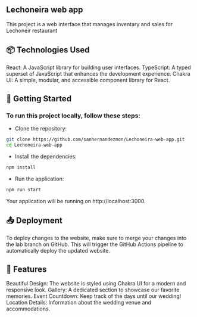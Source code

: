 ## Lechoneira web app

This project is a web interface that manages inventary and sales for Lechoneir restaurant

## 📦 Technologies Used

React: A JavaScript library for building user interfaces.
TypeScript: A typed superset of JavaScript that enhances the development experience.
Chakra UI: A simple, modular, and accessible component library for React.

## 🚀 Getting Started

### To run this project locally, follow these steps:
 
- Clone the repository:

```bash
git clone https://github.com/sanhernandezmon/Lechoneira-web-app.git
cd Lechoneira-web-app
```

- Install the dependencies:

```bash
npm install

```

- Run the application:

```bash
npm run start
```

Your application will be running on http://localhost:3000.

## 📤 Deployment

To deploy changes to the website, make sure to merge your changes into the lab branch on GitHub. This will trigger the GitHub Actions pipeline to automatically deploy the updated website.

## 🎨 Features

Beautiful Design: The website is styled using Chakra UI for a modern and responsive look.
Gallery: A dedicated section to showcase our favorite memories.
Event Countdown: Keep track of the days until our wedding!
Location Details: Information about the wedding venue and accommodations.
